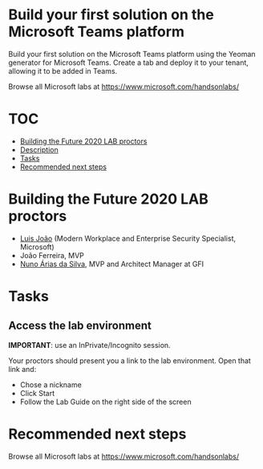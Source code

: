 # Build your first solution on the Microsoft Teams platform

Build your first solution on the Microsoft Teams platform using the Yeoman generator for Microsoft Teams. Create a tab and deploy it to your tenant, allowing it to be added in Teams.

Browse all Microsoft labs at <https://www.microsoft.com/handsonlabs/>

# TOC

* [Building the Future 2020 LAB proctors](#building-the-future-2020-lab-proctors)
* [Description](#description)
* [Tasks](#tasks)
* [Recommended next steps](#recommended-next-steps)

# Building the Future 2020 LAB proctors

* [Luis João](https://github.com/luisjoao) (Modern Workplace and Enterprise Security Specialist, Microsoft)
* João Ferreira, MVP
* [Nuno Árias da Silva](https://www.nuno-silva.net/), MVP and Architect Manager at GFI

# Tasks

## Access the lab environment

**IMPORTANT**: use an InPrivate/Incognito session.

Your proctors should present you a link to the lab environment. Open that link and:

* Chose a nickname
* Click Start
* Follow the Lab Guide on the right side of the screen

# Recommended next steps

Browse all Microsoft labs at <https://www.microsoft.com/handsonlabs/>